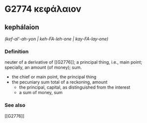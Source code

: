 # G2774 κεφάλαιον

## kephálaion

_(kef-al'-ah-yon | keh-FA-leh-one | kay-FA-lay-one)_

### Definition

neuter of a derivative of [[G2776]]; a principal thing, i.e., main point; specially, an amount (of money); sum.

- the chief or main point, the principal thing
- the pecuniary sum total of a reckoning, amount
  - the principal, capital, as distinguished from the interest
  - a sum of money, sum

### See also

[[G2776]]

